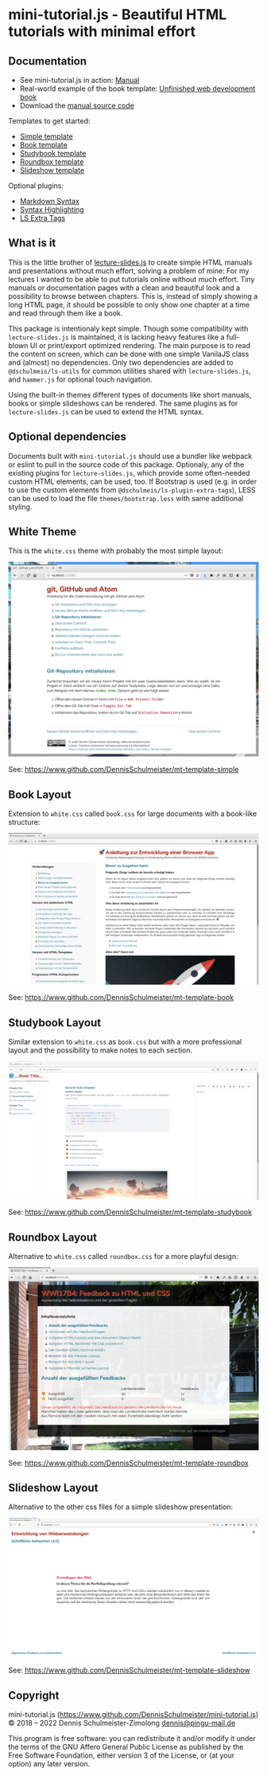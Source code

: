 mini-tutorial.js - Beautiful HTML tutorials with minimal effort
===============================================================

Documentation
-------------

 * See mini-tutorial.js in action: [Manual](https://www.wpvs.de/repo/mini-tutorial/manual/#1)
 * Real-world example of the book template: [Unfinished web development book](https://www.wpvs.de/repo/webprog/browser-app/#1)
 * Download the [manual source code](https://www.github.com/DennisSchulmeister/mt-manual)

Templates to get started:

 * [Simple template](https://www.github.com/DennisSchulmeister/mt-template-simple)
 * [Book template](https://www.github.com/DennisSchulmeister/mt-template-book)
 * [Studybook template](https://www.github.com/DennisSchulmeister/mt-template-studybook)
 * [Roundbox template](https://www.github.com/DennisSchulmeister/mt-template-roundbox)
 * [Slideshow template](https://www.github.com/DennisSchulmeister/mt-template-slideshow)

Optional plugins:

 * [Markdown Syntax](https://www.github.com/DennisSchulmeister/ls-plugin-markdown)
 * [Syntax Highlighting](https://www.github.com/DennisSchulmeister/ls-plugin-highlight.js)
 * [LS Extra Tags](https://www.github.com/DennisSchulmeister/ls-plugin-extra-tags)

What is it
----------

This is the little brother of [lecture-slides.js](https://www.github.com/DennisSchulmeister/lecture-slides.js)
to create simple HTML manuals and presentations without much effort, solving
a problem of mine:  For my lectures I wanted to be able to put tutorials
online without much effort. Tiny manuals or documentation pages with a clean
and beautiful look and a possibility to browse between chapters. This is,
instead of simply showing a long HTML page, it should be possible to only show
one chapter at a time and read through them like a book.

This package is intentionaly kept simple. Though some compatibility with
`lecture-slides.js` is maintained, it is lacking heavy features like a
full-blown UI or print/export optimized rendering. The main purpose is to read
the content on screen, which can be done with one simple VanilaJS class and
(almost) no dependencies. Only two dependencies are added to `@dschulmeis/ls-utils`
for common utilities shared with `lecture-slides.js`, and `hammer.js` for optional
touch navigation.

Using the built-in themes different types of documents like short manuals, books
or simple slideshows can be rendered. The same plugins as for `lecture-slides.js`
can be used to extend the HTML syntax.

Optional dependencies
---------------------

Documents built with `mini-tutorial.js` should use a bundler like webpack or
eslint to pull in the source code of this package. Optionaly, any of the existing
plugins for `lecture-slides.js`, which provide some often-needed custom HTML
elements, can be used, too. If Bootstrap is used (e.g. in order to use the
custom elements from `@dschulmeis/ls-plugin-extra-tags`), LESS can be used to
load the file `themes/bootstrap.less` with same additional styling.

White Theme
-----------

This is the `white.css` theme with probably the most simple layout:

![Screenshot](screenshots/simple.png)

See: https://www.github.com/DennisSchulmeister/mt-template-simple

Book Layout
-----------

Extension to `white.css` called `book.css` for large documents with a book-like
structure:

![Screenshot](screenshots/book.png)

See: https://www.github.com/DennisSchulmeister/mt-template-book

Studybook Layout
----------------

Similar extension to `white.css` as `book.css` but with a more professional
layout and the possibility to make notes to each section.

![Screenshot](screenshots/studybook.png)

See: https://www.github.com/DennisSchulmeister/mt-template-studybook

Roundbox Layout
---------------

Alternative to `white.css` called `roundbox.css` for a more playful design:

![Screenshot](screenshots/roundbox.png)

See: https://www.github.com/DennisSchulmeister/mt-template-roundbox

Slideshow Layout
----------------

Alternative to the other css files for a simple slideshow presentation:

![Screenshot](screenshots/slideshow.png)

See: https://www.github.com/DennisSchulmeister/mt-template-slideshow

Copyright
---------

mini-tutorial.js (https://www.github.com/DennisSchulmeister/mini-tutorial.js) <br/>
© 2018 – 2022 Dennis Schulmeister-Zimolong <dennis@pingu-mail.de>

This program is free software: you can redistribute it and/or modify
it under the terms of the GNU Affero General Public License as
published by the Free Software Foundation, either version 3 of the
License, or (at your option) any later version.
